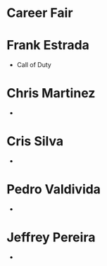 # Career Fair
# Frank Estrada
* Call of Duty
# Chris Martinez
* 
# Cris Silva
*
# Pedro Valdivida
*
# Jeffrey Pereira
* 
